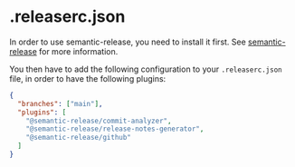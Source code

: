 # .releaserc.json

In order to use semantic-release, you need to install it first. See [semantic-release](https://semantic-release.gitbook.io/semantic-release/) for more information.

You then have to add the following configuration to your `.releaserc.json` file, in order to have the following plugins:

```json
{
  "branches": ["main"],
  "plugins": [
    "@semantic-release/commit-analyzer",
    "@semantic-release/release-notes-generator",
    "@semantic-release/github"
  ]
}
```
